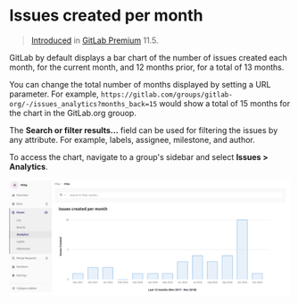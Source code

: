 # Issues created per month

> [Introduced](https://gitlab.com/gitlab-org/gitlab-ee/issues/7478) in [GitLab Premium](https://about.gitlab.com/pricing/) 11.5.

GitLab by default displays a bar chart of the number of issues created each month, for the
current month, and 12 months prior, for a total of 13 months.

You can change the total number of months displayed by setting a URL parameter. 
For example, `https://gitlab.com/groups/gitlab-org/-/issues_analytics?months_back=15`
would show a total of 15 months for the chart in the GitLab.org grouop.

The **Search or filter results...** field can be used for filtering the issues by any attribute. For example, labels, assignee, milestone, and author.

To access the chart, navigate to a group's sidebar and select **Issues > Analytics**.

![Issues created per month](img/issues_created_per_month.png)
